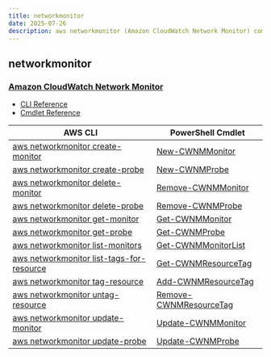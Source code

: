 ```yaml
---
title: networkmonitor
date: 2025-07-26
description: aws networkmonitor (Amazon CloudWatch Network Monitor) command/cmdlet list.
---
```


## networkmonitor

### [Amazon CloudWatch Network Monitor](https://aws.amazon.com/cloudwatch/)

* [CLI Reference](https://awscli.amazonaws.com/v2/documentation/api/latest/reference/networkmonitor/index.html)
* [Cmdlet Reference](https://docs.aws.amazon.com/powershell/latest/reference/items/NetworkMonitor_cmdlets.html)

|AWS CLI|PowerShell Cmdlet|
|----|----|
|[aws networkmonitor create-monitor](https://awscli.amazonaws.com/v2/documentation/api/latest/reference/networkmonitor/create-monitor.html)|[New-CWNMMonitor](https://docs.aws.amazon.com/powershell/latest/reference/items/New-CWNMMonitor.html)|
|[aws networkmonitor create-probe](https://awscli.amazonaws.com/v2/documentation/api/latest/reference/networkmonitor/create-probe.html)|[New-CWNMProbe](https://docs.aws.amazon.com/powershell/latest/reference/items/New-CWNMProbe.html)|
|[aws networkmonitor delete-monitor](https://awscli.amazonaws.com/v2/documentation/api/latest/reference/networkmonitor/delete-monitor.html)|[Remove-CWNMMonitor](https://docs.aws.amazon.com/powershell/latest/reference/items/Remove-CWNMMonitor.html)|
|[aws networkmonitor delete-probe](https://awscli.amazonaws.com/v2/documentation/api/latest/reference/networkmonitor/delete-probe.html)|[Remove-CWNMProbe](https://docs.aws.amazon.com/powershell/latest/reference/items/Remove-CWNMProbe.html)|
|[aws networkmonitor get-monitor](https://awscli.amazonaws.com/v2/documentation/api/latest/reference/networkmonitor/get-monitor.html)|[Get-CWNMMonitor](https://docs.aws.amazon.com/powershell/latest/reference/items/Get-CWNMMonitor.html)|
|[aws networkmonitor get-probe](https://awscli.amazonaws.com/v2/documentation/api/latest/reference/networkmonitor/get-probe.html)|[Get-CWNMProbe](https://docs.aws.amazon.com/powershell/latest/reference/items/Get-CWNMProbe.html)|
|[aws networkmonitor list-monitors](https://awscli.amazonaws.com/v2/documentation/api/latest/reference/networkmonitor/list-monitors.html)|[Get-CWNMMonitorList](https://docs.aws.amazon.com/powershell/latest/reference/items/Get-CWNMMonitorList.html)|
|[aws networkmonitor list-tags-for-resource](https://awscli.amazonaws.com/v2/documentation/api/latest/reference/networkmonitor/list-tags-for-resource.html)|[Get-CWNMResourceTag](https://docs.aws.amazon.com/powershell/latest/reference/items/Get-CWNMResourceTag.html)|
|[aws networkmonitor tag-resource](https://awscli.amazonaws.com/v2/documentation/api/latest/reference/networkmonitor/tag-resource.html)|[Add-CWNMResourceTag](https://docs.aws.amazon.com/powershell/latest/reference/items/Add-CWNMResourceTag.html)|
|[aws networkmonitor untag-resource](https://awscli.amazonaws.com/v2/documentation/api/latest/reference/networkmonitor/untag-resource.html)|[Remove-CWNMResourceTag](https://docs.aws.amazon.com/powershell/latest/reference/items/Remove-CWNMResourceTag.html)|
|[aws networkmonitor update-monitor](https://awscli.amazonaws.com/v2/documentation/api/latest/reference/networkmonitor/update-monitor.html)|[Update-CWNMMonitor](https://docs.aws.amazon.com/powershell/latest/reference/items/Update-CWNMMonitor.html)|
|[aws networkmonitor update-probe](https://awscli.amazonaws.com/v2/documentation/api/latest/reference/networkmonitor/update-probe.html)|[Update-CWNMProbe](https://docs.aws.amazon.com/powershell/latest/reference/items/Update-CWNMProbe.html)|

